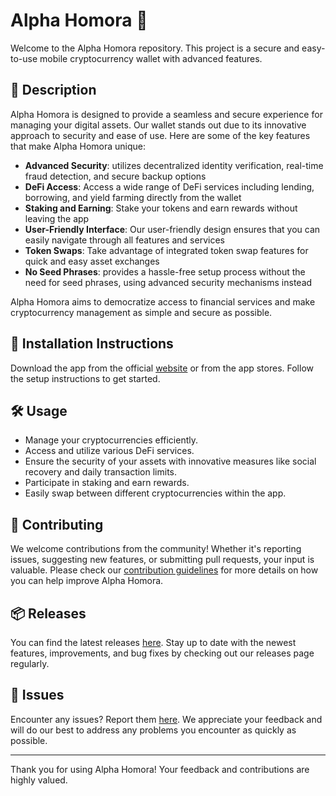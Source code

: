
# Alpha Homora 🚀

Welcome to the Alpha Homora repository. This project is a secure and easy-to-use mobile cryptocurrency wallet with advanced features.

## 📜 Description

Alpha Homora is designed to provide a seamless and secure experience for managing your digital assets. Our wallet stands out due to its innovative approach to security and ease of use. Here are some of the key features that make Alpha Homora unique:

- **Advanced Security**: utilizes decentralized identity verification, real-time fraud detection, and secure backup options
- **DeFi Access**: Access a wide range of DeFi services including lending, borrowing, and yield farming directly from the wallet
- **Staking and Earning**: Stake your tokens and earn rewards without leaving the app
- **User-Friendly Interface**: Our user-friendly design ensures that you can easily navigate through all features and services
- **Token Swaps**: Take advantage of integrated token swap features for quick and easy asset exchanges
- **No Seed Phrases**: provides a hassle-free setup process without the need for seed phrases, using advanced security mechanisms instead

Alpha Homora aims to democratize access to financial services and make cryptocurrency management as simple and secure as possible.

## 🚀 Installation Instructions

Download the app from the official [website](https://www.example.com) or from the app stores. Follow the setup instructions to get started.

## 🛠️ Usage

- Manage your cryptocurrencies efficiently.
- Access and utilize various DeFi services.
- Ensure the security of your assets with innovative measures like social recovery and daily transaction limits.
- Participate in staking and earn rewards.
- Easily swap between different cryptocurrencies within the app.

## 🤝 Contributing

We welcome contributions from the community! Whether it's reporting issues, suggesting new features, or submitting pull requests, your input is valuable. Please check our [contribution guidelines](../../contributing) for more details on how you can help improve Alpha Homora.

## 📦 Releases

You can find the latest releases [here](../../releases). Stay up to date with the newest features, improvements, and bug fixes by checking out our releases page regularly.

## 🐛 Issues

Encounter any issues? Report them [here](../../issues). We appreciate your feedback and will do our best to address any problems you encounter as quickly as possible.

---

Thank you for using Alpha Homora! Your feedback and contributions are highly valued.
